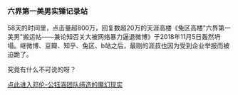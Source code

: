 ### 六界第一美男实锤记录站

58天的时间里，点击量超800万，回复数超20万的天涯高楼《兔区高楼"六界第一美男"搬运帖——兼论知否关大被网络暴力逼退微博》于2018年11月5日轰然坍塌。继微博、豆瓣、知乎、兔区、b站之后，最刚的涯叔也因为受到企业举报而被迫跪了。

究竟有什么不可说的呀？

[点此进入邓伦-公钰涵团队缔造的魔幻现实](https://liujiediyimeinan.github.io/XMNQ/)

